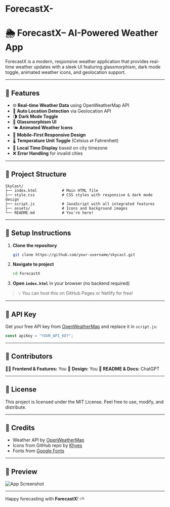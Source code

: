 # ForecastX-

# 🌦️ ForecastX– AI-Powered Weather App

ForecastX is a modern, responsive weather application that provides real-time weather updates with a sleek UI featuring glassmorphism, dark mode toggle, animated weather icons, and geolocation support.

---

## 🚀 Features

* 🌐 **Real-time Weather Data** using OpenWeatherMap API
* 📍 **Auto Location Detection** via Geolocation API
* 🌗 **Dark Mode Toggle**
* 🎨 **Glassmorphism UI**
* 🌤️ **Animated Weather Icons**
* 📱 **Mobile-First Responsive Design**
* 🌡️ **Temperature Unit Toggle** (Celsius ⇄ Fahrenheit)
* 🵒 **Local Time Display** based on city timezone
* ❌ **Error Handling** for invalid cities

---

## 📁 Project Structure

```
SkyCast/
├── index.html           # Main HTML file
├── style.css            # CSS styles with responsive & dark mode design
├── script.js            # JavaScript with all integrated features
├── assets/              # Icons and background images
└── README.md            # You're here!
```

---

## 🔧 Setup Instructions

1. **Clone the repository**

   ```bash
   git clone https://github.com/your-username/skycast.git
   ```
2. **Navigate to project**

   ```bash
   cd ForecastX
   ```
3. **Open `index.html`** in your browser (no backend required)

> 💡 You can host this on GitHub Pages or Netlify for free!

---

## 🔑 API Key

Get your free API key from [OpenWeatherMap](https://openweathermap.org/api) and replace it in `script.js`:

```js
const apiKey = "YOUR_API_KEY";
```

---

## 🤝 Contributors

👨‍💻 **Frontend & Features:** You
🎨 **Design:** You
📄 **README & Docs:** ChatGPT

---

## 📜 License

This project is licensed under the MIT License. Feel free to use, modify, and distribute.

---

## 🌟 Credits

* Weather API by [OpenWeatherMap](https://openweathermap.org)
* Icons from GitHub repo by [Khyes](https://github.com/Khyes/12_weather_webapp)
* Fonts from [Google Fonts](https://fonts.google.com)

---

## 📸 Preview

![App Screenshot](https://github.com/your-username/skycast/blob/main/preview.png)

---

Happy forecasting with **ForecastX**! ⛅
